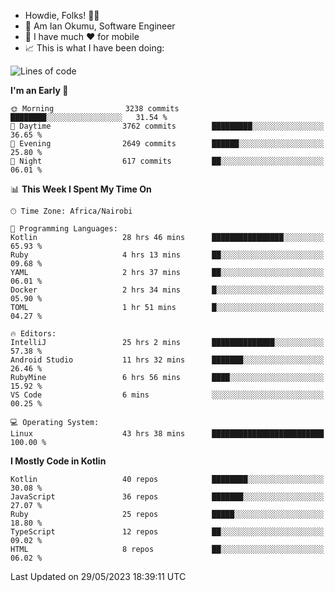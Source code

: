
* Howdie, Folks! 👋🤓
* 🤪 Am Ian Okumu, Software Engineer
* 📱 I have much ❤️ for mobile
* 📈 This is what I have been doing:
  
<!-- <a href="https://otsembo.github.io/OtsemboPortfolio/" style="margin-right:.5%; margin-top=.5%;">
  <img align="center" src="https://github-readme-stats.vercel.app/api/top-langs/?username=otsembo&layout=compact" />
</a> -->

<!--START_SECTION:waka-->
![Lines of code](https://img.shields.io/badge/From%20Hello%20World%20I%27ve%20Written-7.8%20million%20lines%20of%20code-blue)

**I'm an Early 🐤** 

```text
🌞 Morning                3238 commits        ████████░░░░░░░░░░░░░░░░░   31.54 % 
🌆 Daytime                3762 commits        █████████░░░░░░░░░░░░░░░░   36.65 % 
🌃 Evening                2649 commits        ██████░░░░░░░░░░░░░░░░░░░   25.80 % 
🌙 Night                  617 commits         ██░░░░░░░░░░░░░░░░░░░░░░░   06.01 % 
```


📊 **This Week I Spent My Time On** 

```text
🕑︎ Time Zone: Africa/Nairobi

💬 Programming Languages: 
Kotlin                   28 hrs 46 mins      ████████████████░░░░░░░░░   65.93 % 
Ruby                     4 hrs 13 mins       ██░░░░░░░░░░░░░░░░░░░░░░░   09.68 % 
YAML                     2 hrs 37 mins       ██░░░░░░░░░░░░░░░░░░░░░░░   06.01 % 
Docker                   2 hrs 34 mins       █░░░░░░░░░░░░░░░░░░░░░░░░   05.90 % 
TOML                     1 hr 51 mins        █░░░░░░░░░░░░░░░░░░░░░░░░   04.27 % 

🔥 Editors: 
IntelliJ                 25 hrs 2 mins       ██████████████░░░░░░░░░░░   57.38 % 
Android Studio           11 hrs 32 mins      ███████░░░░░░░░░░░░░░░░░░   26.46 % 
RubyMine                 6 hrs 56 mins       ████░░░░░░░░░░░░░░░░░░░░░   15.92 % 
VS Code                  6 mins              ░░░░░░░░░░░░░░░░░░░░░░░░░   00.25 % 

💻 Operating System: 
Linux                    43 hrs 38 mins      █████████████████████████   100.00 % 
```

**I Mostly Code in Kotlin** 

```text
Kotlin                   40 repos            ████████░░░░░░░░░░░░░░░░░   30.08 % 
JavaScript               36 repos            ███████░░░░░░░░░░░░░░░░░░   27.07 % 
Ruby                     25 repos            █████░░░░░░░░░░░░░░░░░░░░   18.80 % 
TypeScript               12 repos            ██░░░░░░░░░░░░░░░░░░░░░░░   09.02 % 
HTML                     8 repos             ██░░░░░░░░░░░░░░░░░░░░░░░   06.02 % 
```




 Last Updated on 29/05/2023 18:39:11 UTC
<!--END_SECTION:waka-->

<br />
<br />
<br />
<br />
<br />
  
  </div>
<!---
otsembo/otsembo is a ✨ special ✨ repository because its `README.md` (this file) appears on your GitHub profile.
You can click the Preview link to take a look at your changes.
--->
